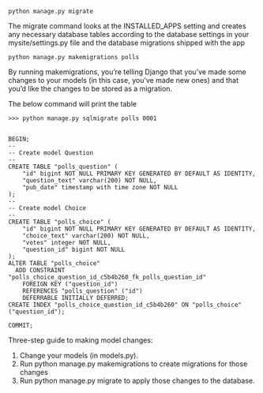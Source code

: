 


```
python manage.py migrate
```

The migrate command looks at the INSTALLED_APPS setting and creates any necessary database tables according to the database settings in your mysite/settings.py file and the database migrations shipped with the app


```
python manage.py makemigrations polls
```

By running makemigrations, you’re telling Django that you’ve made some changes to your models (in this case, you’ve made new ones) and that you’d like the changes to be stored as a migration.



The below command will print the table

```
>>> python manage.py sqlmigrate polls 0001


BEGIN;
--
-- Create model Question
--
CREATE TABLE "polls_question" (
    "id" bigint NOT NULL PRIMARY KEY GENERATED BY DEFAULT AS IDENTITY,
    "question_text" varchar(200) NOT NULL,
    "pub_date" timestamp with time zone NOT NULL
);
--
-- Create model Choice
--
CREATE TABLE "polls_choice" (
    "id" bigint NOT NULL PRIMARY KEY GENERATED BY DEFAULT AS IDENTITY,
    "choice_text" varchar(200) NOT NULL,
    "votes" integer NOT NULL,
    "question_id" bigint NOT NULL
);
ALTER TABLE "polls_choice"
  ADD CONSTRAINT "polls_choice_question_id_c5b4b260_fk_polls_question_id"
    FOREIGN KEY ("question_id")
    REFERENCES "polls_question" ("id")
    DEFERRABLE INITIALLY DEFERRED;
CREATE INDEX "polls_choice_question_id_c5b4b260" ON "polls_choice" ("question_id");

COMMIT;
```


Three-step guide to making model changes:
1. Change your models (in models.py).
2. Run python manage.py makemigrations to create migrations for those changes
3. Run python manage.py migrate to apply those changes to the database.